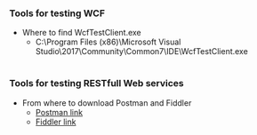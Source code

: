 ### Tools for testing WCF
* Where to find WcfTestClient.exe
  * C:\Program Files (x86)\Microsoft Visual Studio\2017\Community\Common7\IDE\WcfTestClient.exe


#
### Tools for testing RESTfull Web services
* From where to download Postman and Fiddler
  * [Postman link](https://www.getpostman.com/products)
  * [Fiddler link](https://www.telerik.com/download/fiddler)